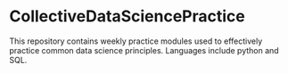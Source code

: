 # CollectiveDataSciencePractice
This repository contains weekly practice modules used to effectively practice common data science principles. Languages include python and SQL.
